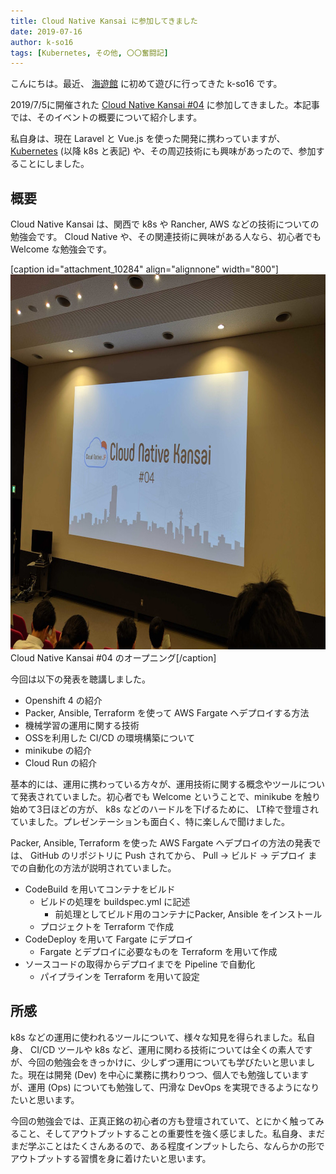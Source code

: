 ```yaml
---
title: Cloud Native Kansai に参加してきました
date: 2019-07-16
author: k-so16
tags: [Kubernetes, その他, 〇〇奮闘記]
---
```


こんにちは。最近、 [海遊館](https://www.kaiyukan.com/) に初めて遊びに行ってきた k-so16 です。

2019/7/5に開催された [Cloud Native Kansai #04](https://cnjp.connpass.com/event/132102/) に参加してきました。本記事では、そのイベントの概要について紹介します。

私自身は、現在 Laravel と Vue.js を使った開発に携わっていますが、 [Kubernetes](https://kubernetes.io/ja/) (以降 k8s と表記) や、その周辺技術にも興味があったので、参加することにしました。


## 概要
Cloud Native Kansai は、関西で k8s や Rancher, AWS などの技術についての勉強会です。 Cloud Native や、その関連技術に興味がある人なら、初心者でも Welcome な勉強会です。

[caption id="attachment_10284" align="alignnone" width="800"]<img src="images/cloud-native-kansai-4th-1.jpg" alt="" width="800" height="600" class="size-full wp-image-10284" /> Cloud Native Kansai #04 のオープニング[/caption]

今回は以下の発表を聴講しました。

- Openshift 4 の紹介
- Packer, Ansible, Terraform を使って AWS Fargate へデプロイする方法
- 機械学習の運用に関する技術
- OSSを利用した CI/CD の環境構築について
- minikube の紹介
- Cloud Run の紹介

基本的には、運用に携わっている方々が、運用技術に関する概念やツールについて発表されていました。初心者でも Welcome ということで、minikube を触り始めて3日ほどの方が、 k8s などのハードルを下げるために、 LT枠で登壇されていました。プレゼンテーションも面白く、特に楽しんで聞けました。

Packer, Ansible, Terraform を使った AWS Fargate へデプロイの方法の発表では、 GitHub のリポジトリに Push されてから、 Pull → ビルド → デプロイ までの自動化の方法が説明されていました。

- CodeBuild を用いてコンテナをビルド
    - ビルドの処理を buildspec.yml に記述
        - 前処理としてビルド用のコンテナにPacker, Ansible をインストール
    - プロジェクトを Terraform で作成
- CodeDeploy を用いて Fargate にデプロイ
    - Fargate とデプロイに必要なものを Terraform を用いて作成
- ソースコードの取得からデプロイまでを Pipeline で自動化
    - パイプラインを Terraform を用いて設定


## 所感
k8s などの運用に使われるツールについて、様々な知見を得られました。私自身、 CI/CD ツールや k8s など、運用に関わる技術については全くの素人ですが、今回の勉強会をきっかけに、少しずつ運用についても学びたいと思いました。現在は開発 (Dev) を中心に業務に携わりつつ、個人でも勉強していますが、運用 (Ops) についても勉強して、円滑な DevOps を実現できるようになりたいと思います。

今回の勉強会では、正真正銘の初心者の方も登壇されていて、とにかく触ってみること、そしてアウトプットすることの重要性を強く感じました。私自身、まだまだ学ぶことはたくさんあるので、ある程度インプットしたら、なんらかの形でアウトプットする習慣を身に着けたいと思います。
